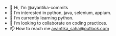 - 👋 Hi, I’m @ayantika-commits
- 👀 I’m interested in python, java, selenium, appium.
- 🌱 I’m currently learning python.
- 💞️ I’m looking to collaborate on coding practices.
- 📫 How to reach me ayantika_saha@outlook.com

<!---
ayantika-commits/ayantika-commits is a ✨ special ✨ repository because its `README.md` (this file) appears on your GitHub profile.
You can click the Preview link to take a look at your changes.
--->
